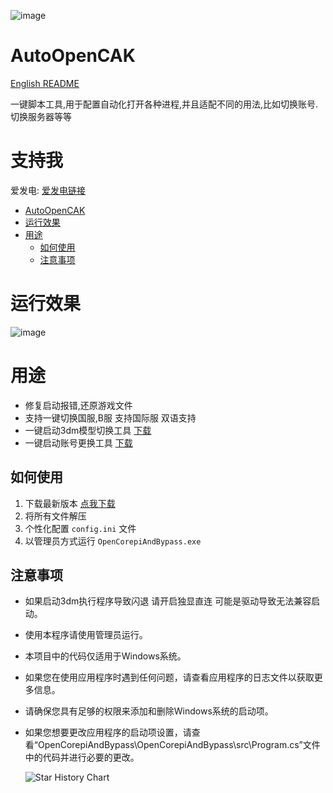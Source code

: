 ![image](https://github.com/Micah123321/AutoOpenCAK/assets/76832465/cf8591b4-a373-4e29-8c9c-6cd1a46b14d7)

# AutoOpenCAK

[English README](https://github.com/Micah123321/AutoOpenCAK/blob/main/README-EN.md)

一键脚本工具,用于配置自动化打开各种进程,并且适配不同的用法,比如切换账号.切换服务器等等

# 支持我
爱发电: [爱发电链接](https://afdian.net/a/micah)

<!-- TOC -->

* [AutoOpenCAK](#)
* [运行效果](#运行效果)
* [用途](#用途)
  * [如何使用](#如何使用)
  * [注意事项](#注意事项)
    <!-- TOC -->

# 运行效果

![image](https://user-images.githubusercontent.com/76832465/236788391-98559835-a629-48e7-923b-ccdccf39f685.png)

# 用途

- 修复启动报错,还原游戏文件
- 支持一键切换国服,B服 支持国际服 双语支持
- 一键启动3dm模型切换工具 [下载](https://github.com/Micah123321/AutoOpenCAK/releases/tag/utils)
- 一键启动账号更换工具 [下载](https://github.com/Micah123321/AutoOpenCAK/releases/tag/utils)

## 如何使用

1. 下载最新版本  [点我下载](https://github.com/Micah123321/AutoOpenCAK/releases/latest)
2. 将所有文件解压
3. 个性化配置 `config.ini` 文件
4. 以管理员方式运行 `OpenCorepiAndBypass.exe`

## 注意事项

- 如果启动3dm执行程序导致闪退 请开启独显直连 可能是驱动导致无法兼容启动。

- 使用本程序请使用管理员运行。

- 本项目中的代码仅适用于Windows系统。

- 如果您在使用应用程序时遇到任何问题，请查看应用程序的日志文件以获取更多信息。

- 请确保您具有足够的权限来添加和删除Windows系统的启动项。

- 如果您想要更改应用程序的启动项设置，请查看“OpenCorepiAndBypass\OpenCorepiAndBypass\src\Program.cs”文件中的代码并进行必要的更改。

  ![Star History Chart](https://api.star-history.com/svg?repos=Micah123321/AutoOpenCAK&type=Date)
